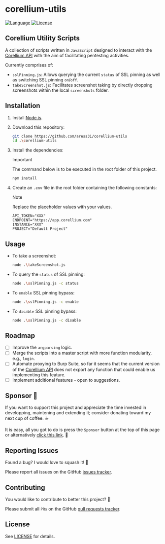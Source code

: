 # corellium-utils

[![Language](https://img.shields.io/badge/Lang-JavaScript-blue.svg)](https://www.javascript.com/)
[![License](https://img.shields.io/badge/License-Apache%202.0-red.svg)](https://opensource.org/licenses/Apache-2.0)

## Corellium Utility Scripts

A collection of scripts written in `JavaScript` designed to interact with the [Corellium API](https://corellium.github.io/corellium-api/) with the aim of facilitating pentesting activities.

Currently comprises of:

- `sslPinning.js`: Allows querying the current `status` of SSL pinning as well as switching SSL pinning `on`/`off`.
- `takeScreenshot.js`: Facilitates screenshot taking by directly dropping screenshots within the local `screenshots` folder.

## Installation

1. Install [Node.js](https://nodejs.org/en/).

2. Download this repository:

   ```bash
   git clone https://github.com/aress31/corellium-utils
   cd .\corellium-utils
   ```
 
3. Install the dependencies:

   > [!IMPORTANT]
   > The command below is to be executed in the root folder of this project.

   ```bash
   npm install
   ```

4. Create an `.env` file in the root folder containing the following constants:

   > [!NOTE]
   > Replace the placeholder values with your values.

   ```
   API_TOKEN="XXX"
   ENDPOINT="https://app.corellium.com"
   INSTANCE="XXX"
   PROJECT="Default Project"
   ```

## Usage

- To take a screenshot:

  ```bash
  node .\takeScreenshot.js
  ```

- To query the `status` of SSL pinning:

  ```bash
  node .\sslPinning.js -c status
  ```

- To `enable` SSL pinning bypass:

  ```bash
  node .\sslPinning.js -c enable
  ```

- To `disable` SSL pinning bypass:

  ```bash
  node .\sslPinning.js -c disable
  ```

## Roadmap

- [ ] Improve the `argparsing` logic.
- [ ] Merge the scripts into a master script with more function modularity, e.g., `login`.
- [ ] Automate proxying to Burp Suite, so far it seems that the current version of the [Corellium API](https://corellium.github.io/corellium-api/) does not export any function that could enable us implementing this feature.
- [ ] Implement additional features - open to suggestions.

## Sponsor 💖

If you want to support this project and appreciate the time invested in developping, maintening and extending it; consider donating toward my next cup of coffee. ☕

It is easy, all you got to do is press the `Sponsor` button at the top of this page or alternatively [click this link](https://github.com/sponsors/aress31). 💸

## Reporting Issues

Found a bug? I would love to squash it! 🐛

Please report all issues on the GitHub [issues tracker](https://github.com/aress31/corellium-utils/issues).

## Contributing

You would like to contribute to better this project? 🤩

Please submit all `PRs` on the GitHub [pull requests tracker](https://github.com/aress31/corellium-utils/pulls).

## License

See [LICENSE](LICENSE) for details.

